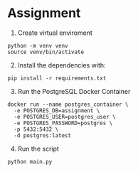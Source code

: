 
# Assignment

1. Create virtual enviroment
```
python -m venv venv
source venv/bin/activate
```

2. Install the dependencies with:
```
pip install -r requirements.txt
```

3. Run the PostgreSQL Docker Container
```
docker run --name postgres_container \
  -e POSTGRES_DB=assignment \
  -e POSTGRES_USER=postgres_user \
  -e POSTGRES_PASSWORD=postgres \
  -p 5432:5432 \
  -d postgres:latest
```

4. Run the script
```
python main.py
```

